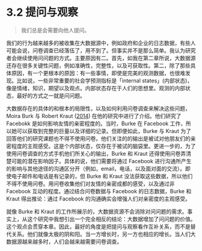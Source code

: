 # 3.2 提问与观察
> 我们总是会需要向他人提问。

我们的行为越来越多的被收集在大数据源中，例如政府和企业的日志数据，有些人可能会说，问卷调查已经落伍了，用不到了。但事实并不是那么简单。我认为研究者会继续使用问问题的方式。主要原因有二。首先，如我在第二章所说，大数据源还存在很多关键性问题，例如准确性，完整性，以及可获取性。第二，除了那些具体原因，有一个更根本的原因：有一些事情，即使是完美的观测数据，也很难发现。比如说，一些非常重要的社会学预测指标是「internal states」(内部状态)，像是情绪，知识，期望以及观点。内部状态存在于人们的思想里。观测的内部状态，最好的方式之一就是问问题。

大数据存在的具体的和根本的局限性，以及如何利用问卷调查来解决这些问题，Moira Burk 与 Robert Kraut ([2014](https://doi.org/10.1145/2556288.2557094)) 在他的研究中进行了介绍。他们研究了Facebokk 是如何影响友情的亲密程度的。当时，Burke 在 Facebook 工作，所以她可以获取到完整的巨量以及详细的记录。但即便如此，Burke 与 Kraut 为了回答他们的研究课题也不得不使用问卷。他们关注的的输出是被试对他朋友们的亲密程度的主观感受。这是个内部状态，仅存在于被试的脑袋里。更进一步的，为了使用问卷调查的方式手机他们所关心的输出，Burke 和 Kraut 还得使用问卷弄清楚可能的潜在影响因子。具体的说，他们需要将通过 Facebook 进行沟通所产生的影响与其他途径的沟通区分开（例如，email，电话，以及面对面的交流）。即使电子邮件和电话是有记录的，但 Burke 和 Kraut 没法获取这些数据，所以他们不得不使用问卷。用问卷收集他们对友情的亲密成都的感受，以及通过非 Facebook 互动的程度。通过结合问卷数据与 Facebook 的日志数据，Burke 和 Kraut 得出推论：通过 Facebook 的沟通确实会增强人们对亲密度的主观感受。

就像 Burke 和 Kraut 的工作所展示的，大数据资源不会消除对问问题的需求。事实上，从这个研究中我想引出一个完全相反的结论：大数据增加了问问题的价值。这个观点会贯穿本章。因此，最好的角度是把提问与观察看作互补关系，而不是替代关系。他们就像太极的阴和阳。当一方增长时，另一方也相应的增长。当人们大数据源越来越多时，人们会越来越需要问卷调查。
